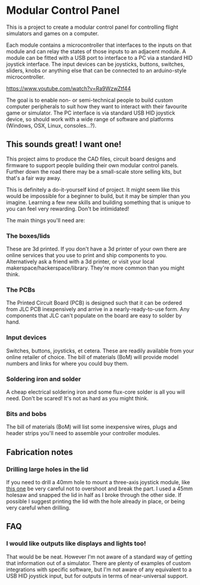 # Modular Control Panel

This is a project to create a modular control panel for controlling flight simulators and
games on a computer.

Each module contains a microcontroller that interfaces to the inputs on that module and can
relay the states of those inputs to an adjacent module. A module can be fitted with a USB
port to interface to a PC via a standard HID joystick interface. The input devices can be
joysticks, buttons, switches, sliders, knobs or anything else that can be connected to an
arduino-style microcontroller.

https://www.youtube.com/watch?v=Ra9WzwZtf44

The goal is to enable non- or semi-technical people to build custom computer peripherals
to suit how they want to interact with their favourite game or simulator. The PC interface
is via standard USB HID joystick device, so should work with a wide range of software and
platforms (Windows, OSX, Linux, consoles...?).

## This sounds great! I want one!

This project aims to produce the CAD files, circuit board designs and firmware to support
people building their own modular control panels. Further down the road there may be a
small-scale store selling kits, but that's a fair way away.

This is definitely a do-it-yourself kind of project. It might seem like this would
be impossible for a beginner to build, but it may be simpler than you imagine. Learning
a few new skills and building something that is unique to you can feel very rewarding.
Don't be intimidated!

The main things you'll need are:

### The boxes/lids

These are 3d printed. If you don't have a 3d printer of your own there are online services
that you use to print and ship components to you. Alternatively ask a friend with a 3d
printer, or visit your local makerspace/hackerspace/library. They're more common than you
might think.

### The PCBs

The Printed Circuit Board (PCB) is designed such that it can be ordered from JLC PCB
inexpensively and arrive in a nearly-ready-to-use form. Any components that JLC can't
populate on the board are easy to solder by hand.

### Input devices

Switches, buttons, joysticks, et cetera. These are readily available from your online
retailer of choice. The bill of materials (BoM) will provide model numbers and links
for where you could buy them.

### Soldering iron and solder

A cheap electrical soldering iron and some flux-core solder is all you will need. Don't
be scared! It's not as hard as you might think.

### Bits and bobs

The bill of materials (BoM) will list some inexpensive wires, plugs and header strips
you'll need to assemble your controller modules.

## Fabrication notes

### Drilling large holes in the lid

If you need to drill a 40mm hole to mount a three-axis joystick module, like [this one](https://www.aliexpress.com/item/32808586573.html)
be very careful not to overshoot and break the part. I used a 45mm holesaw and snapped the lid in half
as I broke through the other side. If possible I suggest printing the lid with the hole already in place,
or being very careful when drilling.

## FAQ

### I would like outputs like displays and lights too!

That would be be neat. However I'm not aware of a standard way of getting that information
out of a simulator. There are plenty of examples of custom integrations with specific software,
but I'm not aware of any equivalent to a USB HID joystick input, but for outputs in terms of
near-universal support.
